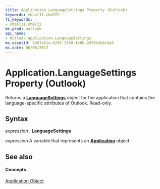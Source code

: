 ```yaml
---
title: Application.LanguageSettings Property (Outlook)
keywords: vbaol11.chm722
f1_keywords:
- vbaol11.chm722
ms.prod: outlook
api_name:
- Outlook.Application.LanguageSettings
ms.assetid: 8367a51a-629f-3349-fe0b-a978b2bbc9a5
ms.date: 06/08/2017
---
```



# Application.LanguageSettings Property (Outlook)

Returns a  **[LanguageSettings](http://msdn.microsoft.com/library/936f7d61-87e5-e153-08d4-f8c5c8ef0710%28Office.15%29.aspx)** object for the application that contains the language-specific attributes of Outlook. Read-only.


## Syntax

 _expression_ . **LanguageSettings**

 _expression_ A variable that represents an **[Application](Outlook.Application.md)** object.


## See also


#### Concepts


[Application Object](Outlook.Application.md)


